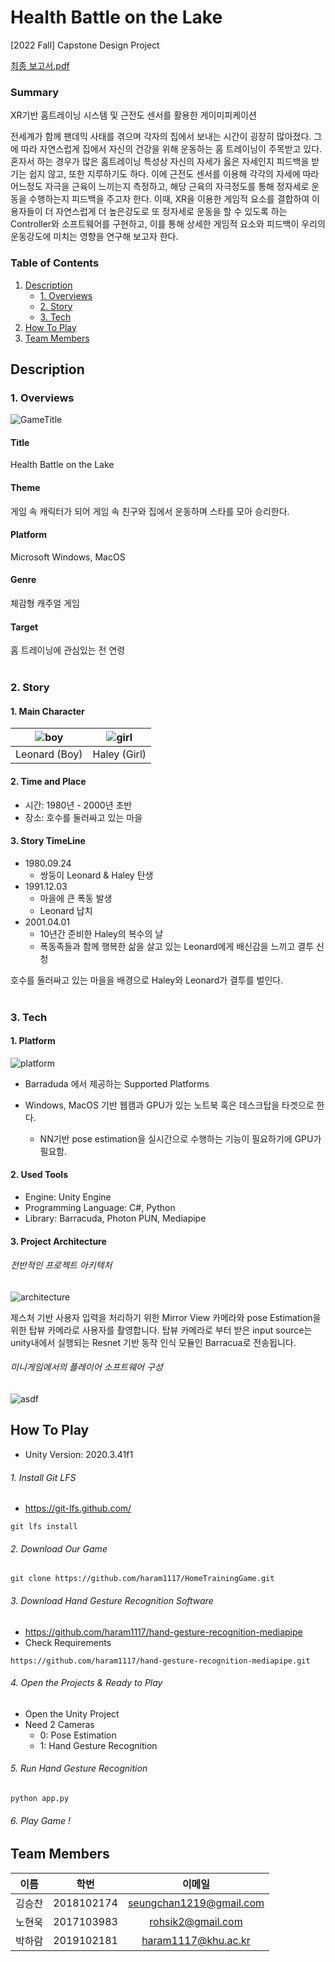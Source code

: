 # Health Battle on the Lake
[2022 Fall] Capstone Design Project 

[최종 보고서.pdf](https://github.com/haram1117/HomeTrainingGame/files/10243091/default.pdf)

### Summary

XR기반 홈트레이닝 시스템 및 근전도 센서를 활용한 게이미피케이션

전세계가 함께 팬데믹 사태를 겪으며 각자의 집에서 보내는 시간이 굉장히 많아졌다. 그에 따라 자연스럽게 집에서 자신의 건강을 위해 운동하는 홈 트레이닝이 주목받고 있다. 혼자서 하는 경우가 많은 홈트레이닝 특성상 자신의 자세가 옳은 자세인지 피드백을 받기는 쉽지 않고, 또한 지루하기도 하다. 이에 근전도 센서를 이용해 각각의 자세에 따라 어느정도 자극을 근육이 느끼는지 측정하고, 해당 근육의 자극정도를 통해 정자세로 운동을 수행하는지 피드백을 주고자 한다. 이때, XR을 이용한 게임적 요소를 결합하여 이용자들이 더 자연스럽게 더 높은강도로 또 정자세로 운동을 할 수 있도록 하는 Controller와 소프트웨어를 구현하고, 이를 통해 상세한 게임적 요소와 피드백이 우리의 운동강도에 미치는 영향을 연구해 보고자 한다.

### Table of Contents
1. [Description](#description)
    - [1. Overviews](#1-overviews)
    - [2. Story](#2-story)
    - [3. Tech](#3-tech)
2. [How To Play](#how-to-play)
3. [Team Members](#team-members)

## Description

### 1. Overviews
![GameTitle](https://user-images.githubusercontent.com/63827499/206608848-2ce229ae-108b-45df-850c-451d91ea96f1.png)

#### Title
Health Battle on the Lake

#### Theme
게임 속 캐릭터가 되어 게임 속 친구와 집에서 운동하며 스타를 모아 승리한다.

#### Platform
Microsoft Windows, MacOS

#### Genre
체감형 캐주얼 게임

#### Target
홈 트레이닝에 관심있는 전 연령
<br/><br>
### 2. Story
#### 1. Main  Character
|![boy](https://user-images.githubusercontent.com/63827499/206609997-b671e45e-48d4-45fe-999f-e6e1cb17e1f5.png)|![girl](https://user-images.githubusercontent.com/63827499/206609998-ec7a16ed-a678-4b43-8205-40b3a0f20add.png)|
|:---:|:---:|
|Leonard (Boy)|Haley (Girl)|
#### 2. Time and Place
- 시간: 1980년 - 2000년 초반
- 장소: 호수를 둘러싸고 있는 마을
#### 3. Story TimeLine
- 1980.09.24
  - 쌍둥이 Leonard & Haley 탄생
- 1991.12.03
  - 마을에 큰 폭동 발생
  - Leonard 납치
- 2001.04.01
  - 10년간 준비한 Haley의 복수의 날
  - 폭동족들과 함께 행복한 삶을 살고 있는 Leonard에게 배신감을 느끼고 결투 신청
  
호수를 둘러싸고 있는 마을을 배경으로 Haley와 Leonard가 결투를 벌인다.
<br/></br>
### 3. Tech
#### 1. Platform
![platform](https://user-images.githubusercontent.com/63827499/206659291-cdd360cd-5f77-4bae-b927-eeb501949a01.png)
- Barraduda 에서 제공하는 Supported Platforms

- Windows, MacOS 기반 웹캠과 GPU가 있는 노트북 혹은 데스크탑을 타겟으로 한다.
  - NN기반 pose estimation을 실시간으로 수행하는 기능이 필요하기에 GPU가 필요함.
  
#### 2. Used Tools
- Engine: Unity Engine
- Programming Language: C#, Python
- Library: Barracuda, Photon PUN, Mediapipe 

#### 3. Project Architecture
###### 전반적인 프로젝트 아키텍처
![architecture](https://user-images.githubusercontent.com/63827499/206662876-bbd9c988-0ecb-47c3-8b83-975ac115b72e.png)

제스처 기반 사용자 입력을 처리하기 위한 Mirror View 카메라와 pose Estimation을 위한 탑뷰 카메라로 사용자를 촬영합니다. 탑뷰 카메라로 부터 받은 input source는 unity내에서 실행되는 Resnet 기반 동작 인식 모듈인 Barracua로 전송됩니다.

###### 미니게임에서의 플레이어 소프트웨어 구성
![asdf](https://user-images.githubusercontent.com/63827499/206663122-2071f966-1d7d-45df-98b2-e2fd345ec200.png)


## How To Play
- Unity Version: 2020.3.41f1
###### 1. Install Git LFS
- https://git-lfs.github.com/
```
git lfs install
```
###### 2. Download Our Game
```
git clone https://github.com/haram1117/HomeTrainingGame.git
```
###### 3. Download Hand Gesture Recognition Software
- https://github.com/haram1117/hand-gesture-recognition-mediapipe
- Check Requirements
```
https://github.com/haram1117/hand-gesture-recognition-mediapipe.git
```
###### 4. Open the Projects & Ready to Play
- Open the Unity Project
- Need 2 Cameras
  - 0: Pose Estimation
  - 1: Hand Gesture Recognition

###### 5. Run Hand Gesture Recognition
```
python app.py
```
###### 6. Play Game !


## Team Members
|이름|학번|이메일|
|:---:|:---:|:---:|
|김승찬|2018102174|seungchan1219@gmail.com|
|노현욱|2017103983|rohsik2@gmail.com|
|박하람|2019102181|haram1117@khu.ac.kr|
